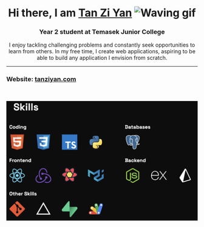 <h1 align="center">
    <b>Hi there, I am <a href="https://tanziyan.vercel.app/" target="_blank">Tan Zi Yan</a></b>
    <img src="https://media.giphy.com/media/hvRJCLFzcasrR4ia7z/giphy.gif" width="35" alt="Waving gif">
</h1>

<h3 align="center">Year 2 student at Temasek Junior College</h3>

<p align="center">
    I enjoy tackling challenging problems and constantly seek opportunities to learn from others. In my free time, I create web applications, aspiring to be able to build any application I envision from scratch.
</p>

<hr>

<h3>Website: <a href="https://tanziyan.com" target="_blank" rel="noopener noreferrer">tanziyan.com</a></h3>
<br>

![Skills](./skills.png)
